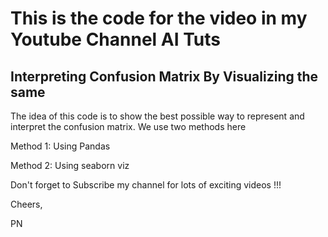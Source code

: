 # This is the code for the video in my Youtube Channel AI Tuts

## Interpreting Confusion Matrix By Visualizing the same
The idea of this code is to show the best possible way to represent and interpret the confusion matrix. We use two methods here 

Method 1: Using Pandas

Method 2: Using seaborn viz

Don't forget to Subscribe my channel for lots of exciting videos !!! 

Cheers,

PN
